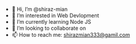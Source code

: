- 👋 Hi, I’m @shiraz-mian
- 👀 I’m interested in Web Devlopment
- 🌱 I’m currently learning Node JS
- 💞️ I’m looking to collaborate on 
- 📫 How to reach me: shirazmian333@gamil.com

<!---
shiraz-mian/shiraz-mian is a ✨ special ✨ repository because its `README.md` (this file) appears on your GitHub profile.
You can click the Preview link to take a look at your changes.
--->
